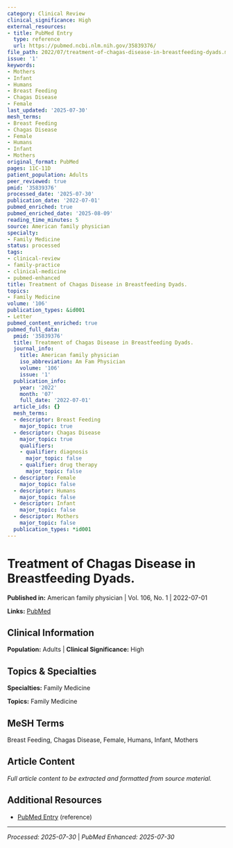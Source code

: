 ```yaml
---
category: Clinical Review
clinical_significance: High
external_resources:
- title: PubMed Entry
  type: reference
  url: https://pubmed.ncbi.nlm.nih.gov/35839376/
file_path: 2022/07/treatment-of-chagas-disease-in-breastfeeding-dyads.md
issue: '1'
keywords:
- Mothers
- Infant
- Humans
- Breast Feeding
- Chagas Disease
- Female
last_updated: '2025-07-30'
mesh_terms:
- Breast Feeding
- Chagas Disease
- Female
- Humans
- Infant
- Mothers
original_format: PubMed
pages: 11C-11D
patient_population: Adults
peer_reviewed: true
pmid: '35839376'
processed_date: '2025-07-30'
publication_date: '2022-07-01'
pubmed_enriched: true
pubmed_enriched_date: '2025-08-09'
reading_time_minutes: 5
source: American family physician
specialty:
- Family Medicine
status: processed
tags:
- clinical-review
- family-practice
- clinical-medicine
- pubmed-enhanced
title: Treatment of Chagas Disease in Breastfeeding Dyads.
topics:
- Family Medicine
volume: '106'
publication_types: &id001
- Letter
pubmed_content_enriched: true
pubmed_full_data:
  pmid: '35839376'
  title: Treatment of Chagas Disease in Breastfeeding Dyads.
  journal_info:
    title: American family physician
    iso_abbreviation: Am Fam Physician
    volume: '106'
    issue: '1'
  publication_info:
    year: '2022'
    month: '07'
    full_date: '2022-07-01'
  article_ids: {}
  mesh_terms:
  - descriptor: Breast Feeding
    major_topic: true
  - descriptor: Chagas Disease
    major_topic: true
    qualifiers:
    - qualifier: diagnosis
      major_topic: false
    - qualifier: drug therapy
      major_topic: false
  - descriptor: Female
    major_topic: false
  - descriptor: Humans
    major_topic: false
  - descriptor: Infant
    major_topic: false
  - descriptor: Mothers
    major_topic: false
  publication_types: *id001
---
```


# Treatment of Chagas Disease in Breastfeeding Dyads.

**Published in:** American family physician | Vol. 106, No. 1 | 2022-07-01

**Links:** [PubMed](https://pubmed.ncbi.nlm.nih.gov/35839376/)

## Clinical Information

**Population:** Adults | **Clinical Significance:** High

## Topics & Specialties

**Specialties:** Family Medicine

**Topics:** Family Medicine

## MeSH Terms

Breast Feeding, Chagas Disease, Female, Humans, Infant, Mothers

## Article Content

*Full article content to be extracted and formatted from source material.*

## Additional Resources

- [PubMed Entry](https://pubmed.ncbi.nlm.nih.gov/35839376/) (reference)

---

*Processed: 2025-07-30* | *PubMed Enhanced: 2025-07-30*
